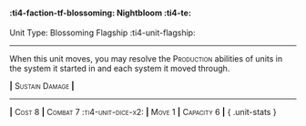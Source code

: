 #### :ti4-faction-tf-blossoming: **Nightbloom** :ti4-te:

Unit Type: Blossoming Flagship :ti4-unit-flagship: 

---

When this unit moves, you may resolve the <span style="font-variant:small-caps;">Production</span> abilities of units in the system it started in and each system it moved through.

__|__ <span style="font-variant:small-caps;">Sustain Damage</span> __|__

---

__|__ <span style="font-variant:small-caps;">Cost 8</span> __|__ <span style="font-variant:small-caps;">Combat 7 :ti4-unit-dice-x2:</span> __|__ <span style="font-variant:small-caps;">Move 1</span> __|__ <span style="font-variant:small-caps;">Capacity 6</span> __|__
{ .unit-stats }
